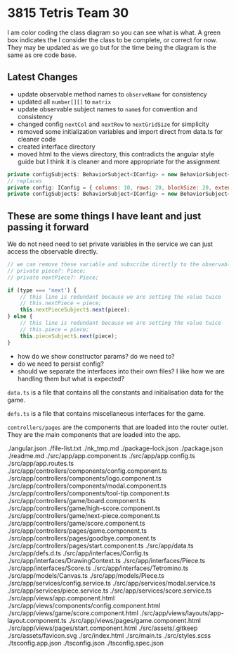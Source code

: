 # 3815 Tetris Team 30

I am color coding the class diagram so you can see what is what. A green box indicates the I
consider the class to be complete, or correct for now. They may be updated as we go but for the
time being the diagram is the same as ore code base.

## Latest Changes

- update observable method names to `observeName` for consistency
- updated all `number[][]` to `matrix`
- update observable subject names to `name$` for convention and consistency
- changed config `nextCol` and `nextRow` to `nextGridSize` for simplicity
- removed some initialization variables and import direct from data.ts for cleaner code
- created interface directory
- moved html to the views directory, this contradicts the angular style guide but I think it is
  cleaner and more appropriate for the assignment

```js
private configSubject$: BehaviorSubject<IConfig> = new BehaviorSubject<IConfig>(DEFAULT_CONFIG);
// replaces
private config: IConfig = { columns: 10, rows: 20, blockSize: 20, extended: false, startLevel: 1};
private configSubject$: BehaviorSubject<IConfig> = new BehaviorSubject<IConfig>(this.config);
```

## These are some things I have leant and just passing it forward

We do not need need to set private variables in the service we can just access the observable directly.

```js
// we can remove these variable and subscribe directly to the observable
// private piece?: Piece;
// private nextPiece?: Piece;

if (type === 'next') {
    // this line is redundant because we are setting the value twice
    // this.nextPiece = piece;
    this.nextPieceSubject$.next(piece);
} else {
    // this line is redundant because we are setting the value twice
    // this.piece = piece;
    this.pieceSubject$.next(piece);
}
```

- how do we show constructor params? do we need to?
- do we need to persist config?
- should we separate the interfaces into their own files? I like how we are handling them but what is expected?

`data.ts` is a file that contains all the constants and initialisation data for the game.

`defs.ts` is a file that contains miscellaneous interfaces for the game.

`controllers/pages` are the components that are loaded into the router outlet. They are the main components that are loaded into the app.


./angular.json
./file-list.txt
./nk_tmp.md
./package-lock.json
./package.json
./readme.md
./src/app/app.component.ts
./src/app/app.config.ts
./src/app/app.routes.ts
./src/app/controllers/components/config.component.ts
./src/app/controllers/components/logo.component.ts
./src/app/controllers/components/modal.component.ts
./src/app/controllers/components/tool-tip.component.ts
./src/app/controllers/game/board.component.ts
./src/app/controllers/game/high-score.component.ts
./src/app/controllers/game/next-piece.component.ts
./src/app/controllers/game/score.component.ts
./src/app/controllers/pages/game.component.ts
./src/app/controllers/pages/goodbye.component.ts
./src/app/controllers/pages/start.component.ts
./src/app/data.ts
./src/app/defs.d.ts
./src/app/interfaces/Config.ts
./src/app/interfaces/DrawingContext.ts
./src/app/interfaces/Piece.ts
./src/app/interfaces/Score.ts
./src/app/interfaces/Tetromino.ts
./src/app/models/Canvas.ts
./src/app/models/Piece.ts
./src/app/services/config.service.ts
./src/app/services/modal.service.ts
./src/app/services/piece.service.ts
./src/app/services/score.service.ts
./src/app/views/app.component.html
./src/app/views/components/config.component.html
./src/app/views/game/score.component.html
./src/app/views/layouts/app-layout.component.ts
./src/app/views/pages/game.component.html
./src/app/views/pages/start.component.html
./src/assets/.gitkeep
./src/assets/favicon.svg
./src/index.html
./src/main.ts
./src/styles.scss
./tsconfig.app.json
./tsconfig.json
./tsconfig.spec.json
